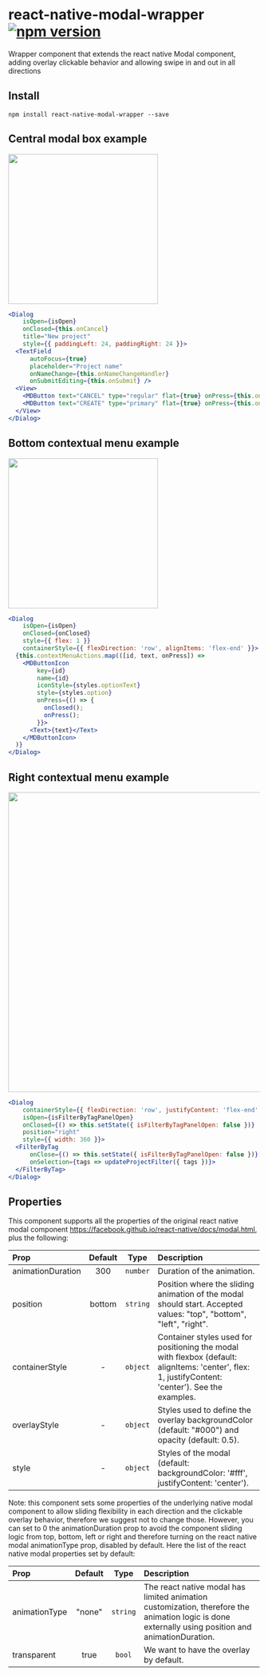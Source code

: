 # react-native-modal-wrapper [![npm version](https://badge.fury.io/js/react-native-modal-wrapper.svg)](https://badge.fury.io/js/react-native-modal-wrapper)

Wrapper component that extends the react native Modal component, adding overlay clickable behavior and allowing swipe in and out in all directions

## Install

```
npm install react-native-modal-wrapper --save
```

## Central modal box example

<img src="http://i.imgur.com/b9WqSys.gif" width=300>

```jsx
<Dialog
    isOpen={isOpen}
    onClosed={this.onCancel}
    title="New project"
    style={{ paddingLeft: 24, paddingRight: 24 }}>
  <TextField
      autoFocus={true}
      placeholder="Project name"
      onNameChange={this.onNameChangeHandler}
      onSubmitEditing={this.onSubmit} />
  <View>
    <MDButton text="CANCEL" type="regular" flat={true} onPress={this.onCancel} />
    <MDButton text="CREATE" type="primary" flat={true} onPress={this.onSubmit} />
  </View>
</Dialog>
```
## Bottom contextual menu example

<img src="http://i.imgur.com/D4fZCSY.gif" width=300>

```jsx
<Dialog
    isOpen={isOpen}
	onClosed={onClosed}
	style={{ flex: 1 }}
	containerStyle={{ flexDirection: 'row', alignItems: 'flex-end' }}>
  {this.contextMenuActions.map(([id, text, onPress]) =>
	<MDButtonIcon
	    key={id}
	    name={id}
	    iconStyle={styles.optionText}
	    style={styles.option}
	    onPress={() => {
		  onClosed();
	      onPress();
	    }}>
	  <Text>{text}</Text>
	</MDButtonIcon>
  )}
</Dialog>
```

## Right contextual menu example

<img src="http://i.imgur.com/2unlOIz.gif" width=600>

```jsx
<Dialog
	containerStyle={{ flexDirection: 'row', justifyContent: 'flex-end' }}
    isOpen={isFilterByTagPanelOpen}
    onClosed={() => this.setState({ isFilterByTagPanelOpen: false })}
    position="right"
    style={{ width: 360 }}>
  <FilterByTag
      onClose={() => this.setState({ isFilterByTagPanelOpen: false })}
      onSelection={tags => updateProjectFilter({ tags })}>
  </FilterByTag>
</Dialog>
```

## Properties

This component supports all the properties of the original react native modal component https://facebook.github.io/react-native/docs/modal.html, plus the following:

| Prop  | Default  | Type | Description |
| :------------ |:---------------:| :---------------:| :-----|
| animationDuration | 300 | `number` | Duration of the animation.  |
| position | bottom | `string` | Position where the sliding animation of the modal should start. Accepted values: "top", "bottom", "left", "right". |
| containerStyle | - | `object` | Container styles used for positioning the modal with flexbox (default: alignItems: 'center', flex: 1, justifyContent: 'center'). See the examples. |
| overlayStyle | - | `object` | Styles used to define the overlay backgroundColor (default: "#000") and opacity (default: 0.5). |
| style | - | `object` | Styles of the modal (default: backgroundColor: '#fff', justifyContent: 'center'). |

Note: this component sets some properties of the underlying native modal component to allow sliding flexibility in each direction and the clickable overlay behavior, therefore we suggest not to change those. However, you can set to 0 the animationDuration prop to avoid the component sliding logic from top, bottom, left or right and therefore turning on the react native modal animationType prop, disabled by default. Here the list of the react native modal properties set by default:

| Prop  | Default  | Type | Description |
| :------------ |:---------------:| :---------------:| :-----|
| animationType |"none" | `string` | The react native modal has limited animation customization, therefore the animation logic is done externally using position and animationDuration.  |
| transparent |true | `bool` | We want to have the overlay by default. |
